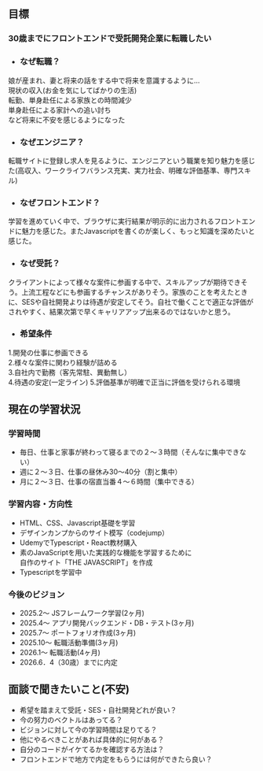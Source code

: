 ## 目標
### 30歳までにフロントエンドで受託開発企業に転職したい
- ### なぜ転職？
娘が産まれ、妻と将来の話をする中で将来を意識するように…<br>
現状の収入(お金を気にしてばかりの生活)<br>
転勤、単身赴任による家族との時間減少<br>
単身赴任による家計への追い討ち<br>
など将来に不安を感じるようになった

- ### なぜエンジニア？
転職サイトに登録し求人を見るように、エンジニアという職業を知り魅力を感じた(高収入、ワークライフバランス充実、実力社会、明確な評価基準、専門スキル)<br>


- ### なぜフロントエンド？
学習を進めていく中で、ブラウザに実行結果が明示的に出力されるフロントエンドに魅力を感じた。またJavascriptを書くのが楽しく、もっと知識を深めたいと感じた。

- ### なぜ受託？
クライアントによって様々な案件に参画する中で、スキルアップが期待できそう。上流工程などにも参画するチャンスがありそう。家族のことを考えたときに、SESや自社開発よりは待遇が安定してそう。自社で働くことで適正な評価がされやすく、結果次第で早くキャリアアップ出来るのではないかと思う。

- ### 希望条件
1.開発の仕事に参画できる<br>
2.様々な案件に関わり経験が詰める<br>
3.自社内で勤務（客先常駐、異動無し）<br>
4.待遇の安定(一定ライン)
5.評価基準が明確で正当に評価を受けられる環境<br>

## 現在の学習状況
### 学習時間
- 毎日、仕事と家事が終わって寝るまでの２～３時間（そんなに集中できない）
- 週に２～３日、仕事の昼休み30～40分（割と集中）
- 月に２～３日、仕事の宿直当番４～６時間（集中できる）
### 学習内容・方向性
- HTML、CSS、Javascript基礎を学習
- デザインカンプからのサイト模写（codejump）
- UdemyでTypescript・React教材購入
- 素のJavaScriptを用いた実践的な機能を学習するために<br>自作のサイト「THE JAVASCRIPT」を作成
- Typescriptを学習中

### 今後のビジョン
- 2025.2〜 JSフレームワーク学習(2ヶ月)
- 2025.4〜 アプリ開発バックエンド・DB・テスト(3ヶ月)
- 2025.7〜 ポートフォリオ作成(3ヶ月)
- 2025.10〜 転職活動準備(3ヶ月)
- 2026.1〜 転職活動(4ヶ月)
- 2026.6．4（30歳）までに内定

## 面談で聞きたいこと(不安)
- 希望を踏まえて受託・SES・自社開発どれが良い？
- 今の努力のベクトルはあってる？
- ビジョンに対して今の学習時間は足りてる？
- 他にやるべきことがあれば具体的に何がある？
- 自分のコードがイケてるかを確認する方法は？
- フロントエンドで地方で内定をもらうには何ができたら良い？